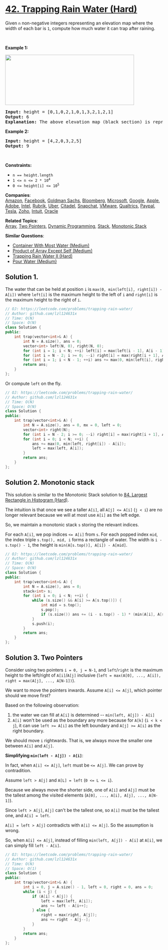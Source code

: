 # [42. Trapping Rain Water (Hard)](https://leetcode.com/problems/trapping-rain-water/)

<p>Given <code>n</code> non-negative integers representing an elevation map where the width of each bar is <code>1</code>, compute how much water it can trap after raining.</p>

<p>&nbsp;</p>
<p><strong>Example 1:</strong></p>
<img src="https://assets.leetcode.com/uploads/2018/10/22/rainwatertrap.png" style="width: 412px; height: 161px;">
<pre><strong>Input:</strong> height = [0,1,0,2,1,0,1,3,2,1,2,1]
<strong>Output:</strong> 6
<strong>Explanation:</strong> The above elevation map (black section) is represented by array [0,1,0,2,1,0,1,3,2,1,2,1]. In this case, 6 units of rain water (blue section) are being trapped.
</pre>

<p><strong>Example 2:</strong></p>

<pre><strong>Input:</strong> height = [4,2,0,3,2,5]
<strong>Output:</strong> 9
</pre>

<p>&nbsp;</p>
<p><strong>Constraints:</strong></p>

<ul>
	<li><code>n == height.length</code></li>
	<li><code>1 &lt;= n &lt;= 2 * 10<sup>4</sup></code></li>
	<li><code>0 &lt;= height[i] &lt;= 10<sup>5</sup></code></li>
</ul>


**Companies**:  
[Amazon](https://leetcode.com/company/amazon), [Facebook](https://leetcode.com/company/facebook), [Goldman Sachs](https://leetcode.com/company/goldman-sachs), [Bloomberg](https://leetcode.com/company/bloomberg), [Microsoft](https://leetcode.com/company/microsoft), [Google](https://leetcode.com/company/google), [Apple](https://leetcode.com/company/apple), [Adobe](https://leetcode.com/company/adobe), [Intel](https://leetcode.com/company/intel), [Rubrik](https://leetcode.com/company/rubrik), [Uber](https://leetcode.com/company/uber), [Citadel](https://leetcode.com/company/citadel), [Snapchat](https://leetcode.com/company/snapchat), [VMware](https://leetcode.com/company/vmware), [Qualtrics](https://leetcode.com/company/qualtrics), [Paypal](https://leetcode.com/company/paypal), [Tesla](https://leetcode.com/company/tesla), [Zoho](https://leetcode.com/company/zoho), [Intuit](https://leetcode.com/company/intuit), [Oracle](https://leetcode.com/company/oracle)

**Related Topics**:  
[Array](https://leetcode.com/tag/array/), [Two Pointers](https://leetcode.com/tag/two-pointers/), [Dynamic Programming](https://leetcode.com/tag/dynamic-programming/), [Stack](https://leetcode.com/tag/stack/), [Monotonic Stack](https://leetcode.com/tag/monotonic-stack/)

**Similar Questions**:
* [Container With Most Water (Medium)](https://leetcode.com/problems/container-with-most-water/)
* [Product of Array Except Self (Medium)](https://leetcode.com/problems/product-of-array-except-self/)
* [Trapping Rain Water II (Hard)](https://leetcode.com/problems/trapping-rain-water-ii/)
* [Pour Water (Medium)](https://leetcode.com/problems/pour-water/)

## Solution 1.

The water that can be held at position `i` is `max(0, min(left[i], right[i]) - A[i])` where `left[i]` is the maximum height to the left of `i` and `right[i]` is the maximum height to the right of `i`.

```cpp
// OJ: https://leetcode.com/problems/trapping-rain-water/
// Author: github.com/lzl124631x
// Time: O(N)
// Space: O(N)
class Solution {
public:
    int trap(vector<int>& A) {
        int N = A.size(), ans = 0;
        vector<int> left(N, 0), right(N, 0);
        for (int i = 1; i < N; ++i) left[i] = max(left[i - 1], A[i - 1]);
        for (int i = N - 2; i >= 0; --i) right[i] = max(right[i + 1], A[i + 1]);
        for (int i = 1; i < N - 1; ++i) ans += max(0, min(left[i], right[i]) - A[i]);
        return ans;
    }
};
```

Or compute `left` on the fly.

```cpp
// OJ: https://leetcode.com/problems/trapping-rain-water/
// Author: github.com/lzl124631x
// Time: O(N)
// Space: O(N)
class Solution {
public:
    int trap(vector<int>& A) {
        int N = A.size(), ans = 0, mx = 0, left = 0;
        vector<int> right(N);
        for (int i = N - 2; i >= 0; --i) right[i] = max(right[i + 1], A[i + 1]);
        for (int i = 0; i < N; ++i) {
            ans += max(0, min(left, right[i]) - A[i]);
            left = max(left, A[i]);
        }
        return ans;
    }
};
```

## Solution 2. Monotonic stack

This solution is similar to the Monotonic Stack solution to [84. Largest Rectangle in Histogram (Hard)](https://leetcode.com/problems/largest-rectangle-in-histogram/).

The intuition is that once we see a taller `A[i]`, all `A[j] <= A[i]` (`j < i`) are no longer relevant because we will at most use `A[i]` as the left edge.

So, we maintain a monotonic stack `s` storing the relevant indices.

For each `A[i]`, we pop indices `<= A[i]` from `s`. For each popped index `mid`, the index triple `s.top(), mid, i` forms a rectangle of water. The width is `i - s.top() - 1`, the height is `min(A[s.top()], A[i]) - A[mid]`.

```cpp
// OJ: https://leetcode.com/problems/trapping-rain-water/
// Author: github.com/lzl124631x
// Time: O(N)
// Space: O(N)
class Solution {
public:
    int trap(vector<int>& A) {
        int N = A.size(), ans = 0;
        stack<int> s;
        for (int i = 0; i < N; ++i) {
            while (s.size() && A[i] >= A[s.top()]) {
                int mid = s.top();
                s.pop();
                if (s.size()) ans += (i - s.top() - 1) * (min(A[i], A[s.top()]) - A[mid]);
            }
            s.push(i);
        }
        return ans;
    }
};
```

## Solution 3. Two Pointers

Consider using two pointers `i = 0, j = N-1`, and `left`/`right` is the maximum height to the left/right of `A[i]`/`A[j]` inclusive (`left = max(A[0], ..., A[i]), right = max(A[j], ..., A[N-1])`).

We want to move the pointers inwards. Assume `A[i] <= A[j]`, which pointer should we move first?

Based on the following observation:
1. the water we can fill at `A[i]` is determined -- `min(left, A[j]) - A[i]`
2. `A[i]` won't be used as the boundary any more because for `A[k]` (`i < k < j`), it can use `left >= A[i]` as the left boundary and `A[j] >= A[i]` as the right boundary.

We should move `i` rightwards. That is, we always move the smaller one between `A[i]` and `A[j]`.

**Simplifying `min(left - A[j]) - A{i]`**:

In fact, when `A[i] <= A[j]`, `left` must be `<= A[j]`. We can prove by contradition.

Assume `left > A[j]` and `A[L] = left` (`0 <= L <= i`).

Because we always move the shorter side, one of `A[i]` and `A[j]` must be the tallest among the visited elements (`A[0], ..., A[i], A[j], ..., A[N-1]`).

Since `left > A[j]`, `A[j]` can't be the tallest one, so `A[i]` must be the tallest one, and `A[i] = left`.

`A[i] = left > A[j]` contradicts with `A[i] <= A[j]`. So the assumption is wrong.

So, when `A[i] <= A[j]`, instead of filling `min(left, A[j]) - A[i]` at `A[i]`, we can simply fill `left - A[i]`.

```cpp
// OJ: https://leetcode.com/problems/trapping-rain-water/
// Author: github.com/lzl124631x
// Time: O(N)
// Space: O(1)
class Solution {
public:
    int trap(vector<int>& A) {
        int i = 0, j = A.size() - 1, left = 0, right = 0, ans = 0;
        while (i < j) {
            if (A[i] < A[j]) {
                left = max(left, A[i]);
                ans += left - A[i++];
            } else {
                right = max(right, A[j]);
                ans += right - A[j--];
            }
        }
        return ans;
    }
};
```